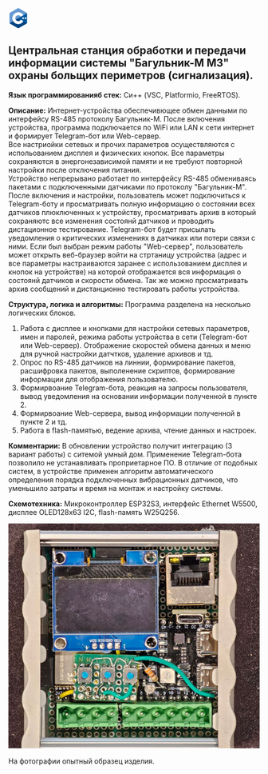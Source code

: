 <div>
  <img src="https://github.com/devicons/devicon/blob/master/icons/cplusplus/cplusplus-original.svg" title="C" alt="C" width="40" height="40"/> &nbsp
</div>

## Центральная станция обработки и передачи информации системы "Багульник-М МЗ" охраны больщих периметров (сигнализация).

**Язык программированияб стек:** Си++ (VSC, Platformio, FreeRTOS).

**Описание:** Интернет-устройства обеспечивющее обмен данными по интерфейсу RS-485 протоколу Багульник-М. После включения устройства, программа подключается по WiFi или LAN к сети интернет и формирует Telegram-бот или Web-сервер.  
Все настриойки сетевых и прочих параметров осуществляются с испольованием дисплея и физических кнопок. Все параметры сохраняются в энергонезависимой памяти и не требуют повторной настройки после отключения питания.  
Устройство непрерывано работает по интерфейсу RS-485 обмениваясь пакетами с подключенными датчиками по протоколу "Багульник-М". 
После включения и настройки, пользователь может подключиться к Telegram-боту и просматривать полную информацию о состоянии всех датчиков плюключенных к устройству, просматривать архив в который сохраняютс все изменения состоянй датчиков и проводить дистационное тестирование. Telegram-бот будет присылать уведомления о критических изменениях в датчиках или потери связи с ними.
Если был выбран режим работы "Web-сервер", пользователь может открыть веб-браузер войти на стртаницу устройства (адрес и все параметры настраиваются заранее с использованием дисплея и кнопок на устройстве) на которой отображается вся информация о состоянй датчиков и скорости обмена. Так же можно просматривать архив сообщений и дистанционно тестировать работы устройства.

**Структура, логика и алгоритмы:** Программа разделена на несколько логических блоков.
1) Работа с дисплее и кнопками для настройки сетевых параметров, имен и паролей, режима работы устройства в сети (Telegram-бот или Web-сервер). Отображение скоростей обмена данных и меню для ручной настройки датчтков, удаление архивов и тд.
2) Опрос по RS-485 датчиков на линнии, формирование пакетов, расшифровка пакетов, выполенение скриптов, формирование информации для отображения пользователю.
3) Формирвоание Telegram-бота, реакция на запросы пользователя, вывод уведомления на основании информации полученной в пункте 2.
4) Формирвоание Web-сервера, вывод информации полученной в пункте 2 и тд.
5) Работа в flash-памятью, ведение архива, чтение данных и настроек.

**Комментарии:** В обновлении устройство получит интеграцию (3 вариант работы) с ситемой умный дом. Применение Telegram-бота позволило не устанавливать проприетарное ПО. В отличие от подобных систем, в устройстве применен алгоритм автоматического определения порядка подключенных вибрационных датчиков, что уменьшило затраты и время на монтаж и настройку системы. 

**Схемотехника:** Микроконтроллер ESP32S3, интерфейс Ethernet W5500, дисплее OLED128x63 I2C, flash-память W25Q256.

 ![Внешний вид макетной платы](https://github.com/Dangerwind/BagulnikMzBase/blob/main/img/bagulnikmz.jpg) 

 На фотографии опытный образец изделия.


